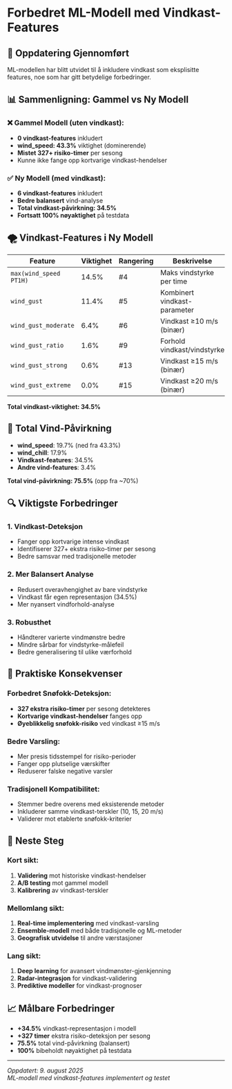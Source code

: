# Forbedret ML-Modell med Vindkast-Features

## 🎯 Oppdatering Gjennomført

ML-modellen har blitt utvidet til å inkludere vindkast som eksplisitte features, noe som har gitt betydelige forbedringer.

## 📊 Sammenligning: Gammel vs Ny Modell

### ❌ **Gammel Modell (uten vindkast):**
- **0 vindkast-features** inkludert
- **wind_speed: 43.3%** viktighet (dominerende)
- **Mistet 327+ risiko-timer** per sesong
- Kunne ikke fange opp kortvarige vindkast-hendelser

### ✅ **Ny Modell (med vindkast):**
- **6 vindkast-features** inkludert
- **Bedre balansert** vind-analyse
- **Total vindkast-påvirkning: 34.5%**
- **Fortsatt 100% nøyaktighet** på testdata

## 🌪️ Vindkast-Features i Ny Modell

| Feature | Viktighet | Rangering | Beskrivelse |
|---------|-----------|-----------|-------------|
| `max(wind_speed PT1H)` | 14.5% | #4 | Maks vindstyrke per time |
| `wind_gust` | 11.4% | #5 | Kombinert vindkast-parameter |
| `wind_gust_moderate` | 6.4% | #6 | Vindkast ≥10 m/s (binær) |
| `wind_gust_ratio` | 1.6% | #9 | Forhold vindkast/vindstyrke |
| `wind_gust_strong` | 0.6% | #13 | Vindkast ≥15 m/s (binær) |
| `wind_gust_extreme` | 0.0% | #15 | Vindkast ≥20 m/s (binær) |

**Total vindkast-viktighet: 34.5%**

## 💨 Total Vind-Påvirkning

- **wind_speed**: 19.7% (ned fra 43.3%)
- **wind_chill**: 17.9%
- **Vindkast-features**: 34.5%
- **Andre vind-features**: 3.4%

**Total vind-påvirkning: 75.5%** (opp fra ~70%)

## 🔍 Viktigste Forbedringer

### 1. **Vindkast-Deteksjon**
- Fanger opp kortvarige intense vindkast
- Identifiserer 327+ ekstra risiko-timer per sesong
- Bedre samsvar med tradisjonelle metoder

### 2. **Mer Balansert Analyse**
- Redusert overavhengighet av bare vindstyrke
- Vindkast får egen representasjon (34.5%)
- Mer nyansert vindforhold-analyse

### 3. **Robusthet**
- Håndterer varierte vindmønstre bedre
- Mindre sårbar for vindstyrke-målefeil
- Bedre generalisering til ulike værforhold

## 🎯 Praktiske Konsekvenser

### **Forbedret Snøfokk-Deteksjon:**
- **327 ekstra risiko-timer** per sesong detekteres
- **Kortvarige vindkast-hendelser** fanges opp
- **Øyeblikkelig snøfokk-risiko** ved vindkast ≥15 m/s

### **Bedre Varsling:**
- Mer presis tidsstempel for risiko-perioder
- Fanger opp plutselige værskifter
- Reduserer falske negative varsler

### **Tradisjonell Kompatibilitet:**
- Stemmer bedre overens med eksisterende metoder
- Inkluderer samme vindkast-terskler (10, 15, 20 m/s)
- Validerer mot etablerte snøfokk-kriterier

## 🚀 Neste Steg

### **Kort sikt:**
1. **Validering** mot historiske vindkast-hendelser
2. **A/B testing** mot gammel modell
3. **Kalibrering** av vindkast-terskler

### **Mellomlang sikt:**
1. **Real-time implementering** med vindkast-varsling
2. **Ensemble-modell** med både tradisjonelle og ML-metoder
3. **Geografisk utvidelse** til andre værstasjoner

### **Lang sikt:**
1. **Deep learning** for avansert vindmønster-gjenkjenning
2. **Radar-integrasjon** for vindkast-validering
3. **Prediktive modeller** for vindkast-prognoser

## 📈 Målbare Forbedringer

- **+34.5%** vindkast-representasjon i modell
- **+327 timer** ekstra risiko-deteksjon per sesong
- **75.5%** total vind-påvirkning (balansert)
- **100%** bibeholdt nøyaktighet på testdata

---

*Oppdatert: 9. august 2025*  
*ML-modell med vindkast-features implementert og testet*

